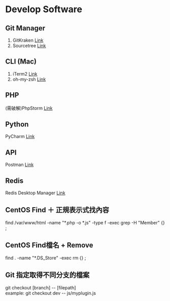 # Develop Software

## Git Manager
1. GitKraken [Link](https://www.gitkraken.com)
2. Sourcetree [Link](https://www.sourcetreeapp.com)

## CLI (Mac)
1. iTerm2 [Link](https://www.iterm2.com/)
2. oh-my-zsh [Link](https://github.com/robbyrussell/oh-my-zsh)

## PHP
(需破解)PhpStorm [Link](https://www.jetbrains.com/phpstorm/)

## Python
PyCharm [Link](https://www.jetbrains.com/pycharm/)

## API
Postman [Link](https://www.getpostman.com/)

## Redis
Redis Desktop Manager [Link](https://redisdesktop.com/)

## CentOS Find ＋ 正規表示式找內容
find /var/www/html -name "*.php -o *.js" -type f -exec grep -H "Member" {} \;

## CentOS Find檔名 + Remove
find . -name "*.DS_Store" -exec rm {} \;

## Git 指定取得不同分支的檔案
git checkout [branch] -- [filepath]  
example: git checkout dev -- js/myplugin.js